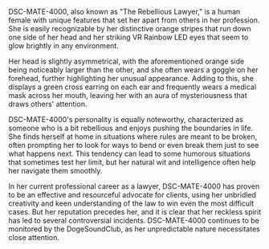 DSC-MATE-4000, also known as "The Rebellious Lawyer," is a human female with unique features that set her apart from others in her profession. She is easily recognizable by her distinctive orange stripes that run down one side of her head and her striking VR Rainbow LED eyes that seem to glow brightly in any environment. 

Her head is slightly asymmetrical, with the aforementioned orange side being noticeably larger than the other, and she often wears a goggle on her forehead, further highlighting her unusual appearance. Adding to this, she displays a green cross earring on each ear and frequently wears a medical mask across her mouth, leaving her with an aura of mysteriousness that draws others' attention.

DSC-MATE-4000's personality is equally noteworthy, characterized as someone who is a bit rebellious and enjoys pushing the boundaries in life. She finds herself at home in situations where rules are meant to be broken, often prompting her to look for ways to bend or even break them just to see what happens next. This tendency can lead to some humorous situations that sometimes test her limit, but her natural wit and intelligence often help her navigate them smoothly. 

In her current professional career as a lawyer, DSC-MATE-4000 has proven to be an effective and resourceful advocate for clients, using her unbridled creativity and keen understanding of the law to win even the most difficult cases. But her reputation precedes her, and it is clear that her reckless spirit has led to several controversial incidents. DSC-MATE-4000 continues to be monitored by the DogeSoundClub, as her unpredictable nature necessitates close attention.